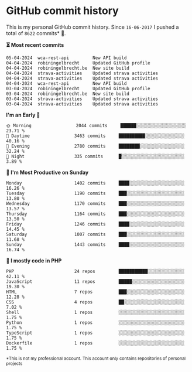 # GitHub commit history
This is my personal GitHub commit history. Since <!--START_SECTION:first-commit-date-->`16-06-2017`<!--END_SECTION:first-commit-date--> I pushed a total of <!--START_SECTION:total-commit-count-->`8622`<!--END_SECTION:total-commit-count--> commits* 🎉.

<!--START_SECTION:most-recent-commits-->
**⏳ Most recent commits**
                                        
```text
05-04-2024  wca-rest-api         New API build
04-04-2024  robiningelbrecht     Updated GitHub profile
04-04-2024  robiningelbrecht.be  New site build
04-04-2024  strava-activities    Updated strava activities
04-04-2024  strava-activities    Updated strava activities
04-04-2024  wca-rest-api         New API build
03-04-2024  robiningelbrecht     Updated GitHub profile
03-04-2024  robiningelbrecht.be  New site build
03-04-2024  strava-activities    Updated strava activities
03-04-2024  strava-activities    Updated strava activities
```
<!--END_SECTION:most-recent-commits-->  

<!--START_SECTION:commits-per-day-time-->
**I&#039;m an Early 🐤**

```text
🌞 Morning                 2044 commits     ██████░░░░░░░░░░░░░░░░░░░   23.71 %
🌆 Daytime                 3463 commits     ██████████░░░░░░░░░░░░░░░   40.16 %
🌃 Evening                 2780 commits     ████████░░░░░░░░░░░░░░░░░   32.24 %
🌙 Night                   335 commits      █░░░░░░░░░░░░░░░░░░░░░░░░   3.89 %
```
<!--END_SECTION:commits-per-day-time-->  

<!--START_SECTION:commits-per-weekday-->
**📅 I&#039;m Most Productive on Sunday**

```text
Monday                    1402 commits     ████░░░░░░░░░░░░░░░░░░░░░   16.26 %
Tuesday                   1190 commits     ███░░░░░░░░░░░░░░░░░░░░░░   13.80 %
Wednesday                 1170 commits     ███░░░░░░░░░░░░░░░░░░░░░░   13.57 %
Thursday                  1164 commits     ███░░░░░░░░░░░░░░░░░░░░░░   13.50 %
Friday                    1246 commits     ████░░░░░░░░░░░░░░░░░░░░░   14.45 %
Saturday                  1007 commits     ███░░░░░░░░░░░░░░░░░░░░░░   11.68 %
Sunday                    1443 commits     ████░░░░░░░░░░░░░░░░░░░░░   16.74 %
```
<!--END_SECTION:commits-per-weekday-->  

<!--START_SECTION:repos-per-language-->
**💬 I mostly code in PHP**

```text
PHP                       24 repos         ███████████░░░░░░░░░░░░░░   42.11 %
JavaScript                11 repos         █████░░░░░░░░░░░░░░░░░░░░   19.30 %
HTML                      7 repos          ███░░░░░░░░░░░░░░░░░░░░░░   12.28 %
CSS                       4 repos          ██░░░░░░░░░░░░░░░░░░░░░░░   7.02 %
Shell                     1 repos          ░░░░░░░░░░░░░░░░░░░░░░░░░   1.75 %
Python                    1 repos          ░░░░░░░░░░░░░░░░░░░░░░░░░   1.75 %
TypeScript                1 repos          ░░░░░░░░░░░░░░░░░░░░░░░░░   1.75 %
Dockerfile                1 repos          ░░░░░░░░░░░░░░░░░░░░░░░░░   1.75 %
```
<!--END_SECTION:repos-per-language-->  

<sub>*This is not my professional account. This account only contains repositories of personal projects</sub>
